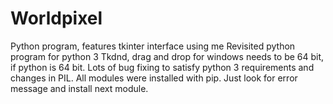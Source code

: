 # Worldpixel
Python program, features tkinter interface using me
Revisited python program for python 3
Tkdnd, drag and drop for windows needs to be 64 bit, if python is 64 bit.
Lots of bug fixing to satisfy python 3 requirements and changes in PIL.
All modules were installed with pip. Just look for error message and install next module.
